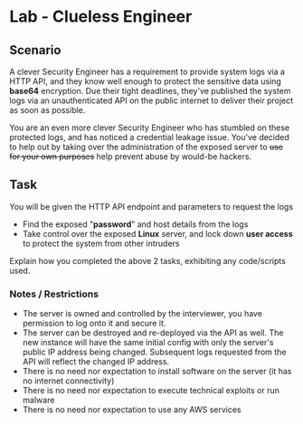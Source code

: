 # Lab - Clueless Engineer

## Scenario 
A clever Security Engineer has a requirement to provide system logs via a HTTP API, and they know well enough to protect the sensitive data using **base64** encryption. Due their tight deadlines, they've published the system logs via an unauthenticated API on the public internet to deliver their project as soon as possible.

You are an even more clever Security Engineer who has stumbled on these protected logs, and has noticed a credential leakage issue. You've decided to help out by taking over the administration of the exposed server to <s>use for your own purposes</s> help prevent abuse by would-be hackers.

## Task

You will be given the HTTP API endpoint and parameters to request the logs

* Find the exposed "**password**" and host details from the logs
* Take control over the exposed **Linux** server, and lock down **user access** to protect the system from other intruders

Explain how you completed the above 2 tasks, exhibiting any code/scripts used.

### Notes / Restrictions
* The server is owned and controlled by the interviewer, you have permission to log onto it and secure it.
* The server can be destroyed and re-deployed via the API as well. The new instance will have the same initial config with only the server's public IP address being changed. Subsequent logs requested from the API will reflect the changed IP address.
* There is no need nor expectation to install software on the server (it has no internet connectivity)
* There is no need nor expectation to execute technical exploits or run malware
* There is no need nor expectation to use any AWS services
